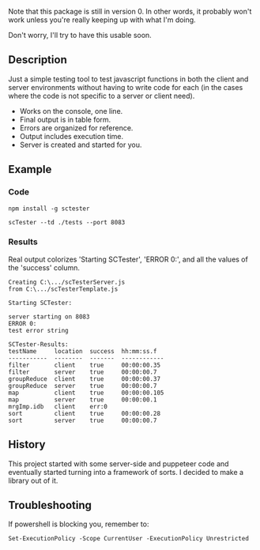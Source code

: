 Note that this package is still in version 0.  In other
words, it probably won't work unless you're really keeping 
up with what I'm doing.  

Don't worry, I'll try to have this usable soon.

## Description

Just a simple testing tool to test javascript functions in both 
the client and server environments without having to write 
code for each (in the cases where the code is not specific to a server or client need).    

- Works on the console, one line.
- Final output is in table form.
- Errors are organized for reference.
- Output includes execution time.
- Server is created and started for you.

## Example

### Code 

    npm install -g sctester

    scTester --td ./tests --port 8083

### Results 

Real output colorizes 'Starting SCTester', 'ERROR 0:', and
all the values of the 'success' column.

    Creating C:\.../scTesterServer.js
    from C:\.../scTesterTemplate.js

    Starting SCTester:

    server starting on 8083
    ERROR 0:
    test error string

    SCTester-Results:
    testName     location  success  hh:mm:ss.f  
    -----------  --------  -------  ------------     
    filter       client    true     00:00:00.35      
    filter       server    true     00:00:00.7       
    groupReduce  client    true     00:00:00.37      
    groupReduce  server    true     00:00:00.7       
    map          client    true     00:00:00.105     
    map          server    true     00:00:00.1       
    mrgImp.idb   client    err:0
    sort         client    true     00:00:00.28      
    sort         server    true     00:00:00.7   


## History

This project started with some server-side and puppeteer code 
and eventually started turning into a framework of sorts.  I 
decided to make a library out of it.  

## Troubleshooting

If powershell is blocking you, remember to:

    Set-ExecutionPolicy -Scope CurrentUser -ExecutionPolicy Unrestricted
